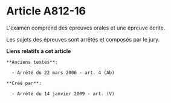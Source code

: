 # Article A812-16

L'examen comprend des épreuves orales et une épreuve écrite.

Les sujets des épreuves sont arrêtés et composés par le jury.

**Liens relatifs à cet article**

	**Anciens textes**:

	  - Arrêté du 22 mars 2006 - art. 4 (Ab)

	**Créé par**:

	  - Arrêté du 14 janvier 2009 - art. (V)
